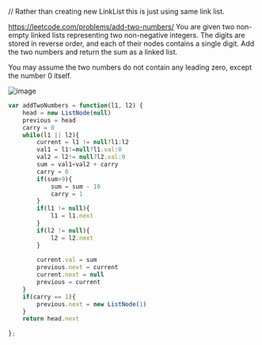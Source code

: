 // Rather than creating new LinkList this is just using same link list.

https://leetcode.com/problems/add-two-numbers/
You are given two non-empty linked lists representing two non-negative integers. The digits are stored in reverse order, and each of their nodes contains a single digit. Add the two numbers and return the sum as a linked list.

You may assume the two numbers do not contain any leading zero, except the number 0 itself.

![image](https://user-images.githubusercontent.com/11494733/198552582-6b461a96-b7a2-4095-9da4-c086c384c502.png)


```js
var addTwoNumbers = function(l1, l2) {
    head = new ListNode(null)
    previous = head
    carry = 0
    while(l1 || l2){
        current = l1 != null?l1:l2
        val1 = l1!=null?l1.val:0
        val2 = l2!= null?l2.val:0
        sum = val1+val2 + carry
        carry = 0
        if(sum>9){
            sum = sum - 10
            carry = 1
        }
        if(l1 != null){
            l1 = l1.next
        }
        if(l2 != null){
            l2 = l2.next
        }
        
        current.val = sum
        previous.next = current
        current.next = null
        previous = current
    }
    if(carry == 1){
        previous.next = new ListNode(1)
    }
    return head.next
    
};
```
